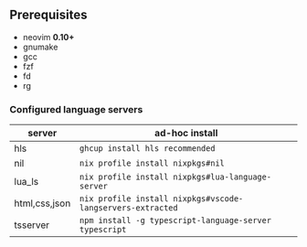 ## Prerequisites
- neovim **0.10+**
- gnumake
- gcc
- fzf
- fd
- rg

### Configured language servers
| server        | ad-hoc install                                             |
| ------------- | ---------------------------------------------------------- |
| hls           | `ghcup install hls recommended`                            |
| nil           | `nix profile install nixpkgs#nil`                          |
| lua_ls        | `nix profile install nixpkgs#lua-language-server`          |
| html,css,json | `nix profile install nixpkgs#vscode-langservers-extracted` |
| tsserver      | `npm install -g typescript-language-server typescript`     |

